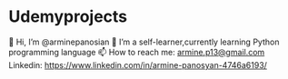 # Udemyprojects
👋 Hi, I’m @arminepanosian
🌱 I’m a self-learner,currently learning Python programming language
📫 How to reach me: armine.p13@gmail.com
   Linkedin: https://www.linkedin.com/in/armine-panosyan-4746a6193/ 

